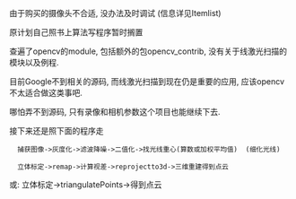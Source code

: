 由于购买的摄像头不合适, 没办法及时调试 (信息详见Itemlist)

原计划自己照书上算法写程序暂时搁置

查遍了opencv的module, 包括额外的包opencv_contrib, 没有关于线激光扫描的模块以及例程.

目前Google不到相关的源码, 而线激光扫描到现在仍是重要的应用, 应该opencv不太适合做这类事吧.

哪怕弄不到源码, 只有录像和相机参数这个项目也能继续下去.

接下来还是照下面的程序走

      捕获图像->灰度化->滤波降噪->二值化->找光线重心(算数或加权平均值)  (细化光线)
      
      立体标定->remap->计算视差->reprojectto3d->三维重建得到点云
 
  或: 立体标定->triangulatePoints->得到点云
  
  
